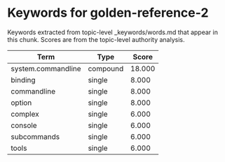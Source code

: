 # Keywords for golden-reference-2

Keywords extracted from topic-level _keywords/words.md that appear in this chunk.
Scores are from the topic-level authority analysis.

| Term | Type | Score |
|------|------|-------|
| system.commandline | compound | 18.000 |
| binding | single | 8.000 |
| commandline | single | 8.000 |
| option | single | 8.000 |
| complex | single | 6.000 |
| console | single | 6.000 |
| subcommands | single | 6.000 |
| tools | single | 6.000 |
